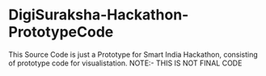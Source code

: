 # DigiSuraksha-Hackathon-PrototypeCode
This Source Code is just a Prototype for Smart India Hackathon, consisting of prototype code for visualistation. NOTE:- THIS IS NOT FINAL CODE
